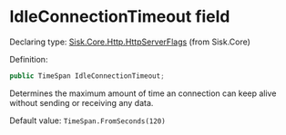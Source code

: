 <!--

Copyrights 2023 Sisk Framework - CypherPotato
Published under MIT license

!!! DO NOT EDIT THIS FILE !!!
This file was generated by a tool in the Sisk package. To edit the information in this documentation,
edit the XML documentation present in the Sisk source code.

-->


# IdleConnectionTimeout field

Declaring type: [Sisk.Core.Http.HttpServerFlags](/spec/Sisk.Core.Http.HttpServerFlags.md) (from Sisk.Core)


Definition:

```cs
public TimeSpan IdleConnectionTimeout;
```

Determines the maximum amount of time an connection can keep alive without sending or receiving any data.


<p>
                    Default value: <code>TimeSpan.FromSeconds(120)</code></p>

